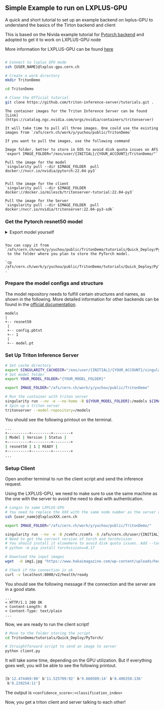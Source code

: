 
## Simple Example to run on LXPLUS-GPU

A quick and short tutorial to set up an example backend on lxplus-GPU to understand the basics of the Tirton backend and client

This is based on the Nivida example tutorial for [Pytorch backend](https://github.com/triton-inference-server/tutorials/tree/main/Quick_Deploy/PyTorch) and adopted to get it to work on LXPLUS-GPU node 


More information for LXPLUS-GPU can be found [here](https://clouddocs.web.cern.ch/gpu/index.html)

```bash 

# Connect to lxplus GPU mode
ssh {USER_NAME}@lxplus-gpu.cern.ch

# Create a work directory
mkdir TritonDemo

cd TritonDemo

# Clone the Official tutorial 
git clone https://github.com/triton-inference-server/tutorials.git .

```


```{note}
The container images for the Triton Inference Server can be found [Link](https://catalog.ngc.nvidia.com/orgs/nvidia/containers/tritonserver)

It will take time to pull all three images. One could use the existing images from `/afs/cern.ch/work/y/yuchou/public/TritonDemo`

If you want to pull the images, use the following command 

Image folder, better to store in EOS to avoid disk quota issues on AFS
`export IMAGE_FOLDER="/eos/user/{INITIAL}/{YOUR_ACCOUNT}/TritonDemo/"`

Pull the image for the model
`singularity pull --dir $IMAGE_FOLDER  pull docker://nvcr.io/nvidia/pytorch:22.04-py3`


Pull the image for the client
`singularity pull --dir $IMAGE_FOLDER docker://docker.io/milescb/tritonserver-tutorial:22.04-py3`

Pull the image for the Server
`singularity pull --dir $IMAGE_FOLDER  pull docker:/nvcr.io/nvidia/tritonserver:22.04-py3-sdk`

```

### Get the Pytorch resnet50 model


<details>
  <summary>Export model yourself</summary>

This step tries to get the resnet50 model in the pytorch `.pt` files extension.

```bash

# Use the existing images from EOS and change to another path in case you download them yourself
export IMAGE_FOLDER="/afs/cern.ch/work/y/yuchou/public/TritonDemo"

# Cache directory
export SINGULARITY_CACHEDIR="/eos/user/{INITIAL}/{YOUR_ACCOUNT}/singularity/"

# Run the image
singularity run --nv -B /afs -B /eos -B /cvmfs ${IMAGE_FOLDER}/pytorch_22.04-py3.sif

# Move to the Pytorch tutorials folder 
cd tutorials/Quick_Deploy/PyTorch

# Get the model.pt
python export.py

```
</details>

```{note}

You can copy it from `/afs/cern.ch/work/y/yuchou/public/TritonDemo/tutorials/Quick_Deploy/PyTorch/model.pt`
 to the folder where you plan to store the PyTorch model.

`cp /afs/cern.ch/work/y/yuchou/public/TritonDemo/tutorials/Quick_Deploy/PyTorch/model.pt .`

```

### Prepare the model configs and structure 

The model repository needs to fulfill certain structures and names, as shown in the following. More detailed information for other backends can be found in the [official documentation](https://github.com/triton-inference-server/server/blob/main/docs/user_guide/model_repository.md). 


```
models
|
+-- resnet50
 |
 +-- config.pbtxt
 +-- 1
 |
 +-- model.pt
```



### Set Up Triton Inference Server

```bash 
# Set cache directory 
export SINGULARITY_CACHEDIR="/eos/user/{INITIAL}/{YOUR_ACCOUNT}/singularity/"
# Set model folder 
export YOUR_MODEL_FOLDER="{YOUR_MODEL_FOLDER}"

export IMAGE_FOLDER="/afs/cern.ch/work/y/yuchou/public/TritonDemo"

# Run the container with triton server 
singularity run --nv -e --no-home -B ${YOUR_MODEL_FOLDER}:/models ${IMAGE_FOLDER}/tritonserver_22.04-py3.sif
# Spin up a triton server
tritonserver --model-repository=/models

```

You should see the following printout on the terminal. 

```bash
...
+----------+---------+--------+
| Model | Version | Status |
+----------+---------+--------+
| resnet50 | 1 | READY |
+----------+---------+--------+
...

```



### Setup Client 

Open another terminal to run the client script and send the inference request. 

Using the LXPLUS-GPU, we need to make sure to use the same machine as the one with the server to avoid the need to deal with authentication. 
```bash 
# Longin to same LXPLUS-GPU
# You need to replace the XXX with the same node number as the server above.
ssh {user_name}@lxplusXXX.cern.ch

export IMAGE_FOLDER="/afs/cern.ch/work/y/yuchou/public/TritonDemo/"

singularity run --nv -e -B /cvmfs:/cvmfs -B /afs/cern.ch/user/{INITIAL}:/home -B /afs/cern.ch/user/{INITIAL}/{YOUR_ACCOUNT}:/srv -B /afs:/afs -B /eos:/eos ${IMAGE_FOLDER}/tritonserver-tutorial_22.04-py3.sif
# Need to get the correct version of torch and torchvision
# You should install it elsewhere to avoid disk quota issues. Add --target /path/to/custom_directory to specify the directory. 
# python -m pip install torchvision==0.17

# Download the input images
wget  -O img1.jpg "https://www.hakaimagazine.com/wp-content/uploads/header-gulf-birds.jpg"

# Check if the connection is ok 
curl -v localhost:8000/v2/health/ready
```

You should see the following message if the connection and the server are in a good state.

```
...
< HTTP/1.1 200 OK
< Content-Length: 0
< Content-Type: text/plain
...
```

Now, we are ready to run the client script!


```bash
# Move to the folder storing the script
cd TritonDemo/tutorials/Quick_Deploy/PyTorch/

# Straightforward script to send an image to server
python client.py 
```

It will take some time, depending on the GPU utilization. But if everything goes well, you will be able to see the following printout.

```bash 

[b'12.474469:90' b'11.525709:92' b'9.660509:14' b'8.406358:136'
 b'8.220254:11']
```


The output is `<confidence_score>:<classification_index>`

Now, you get a triton client and server talking to each other!
